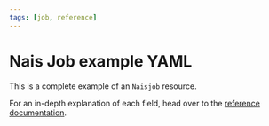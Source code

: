 ```yaml
---
tags: [job, reference]
---
```


# Nais Job example YAML

<!--
  This documentation was automatically generated by the liberator pipeline.
  See https://github.com/nais/liberator/actions for details.
  
  DO NOT MAKE MANUAL CHANGES TO THIS FILE, THEY WILL BE OVERWRITTEN!
-->

This is a complete example of an `Naisjob` resource.

For an in-depth explanation of each field, head over to the [reference documentation](./naisjob-spec.md).

